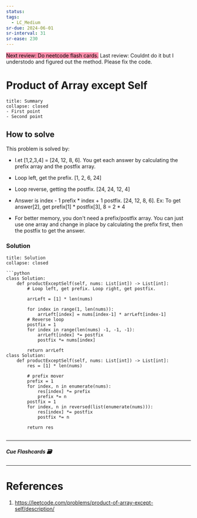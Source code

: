 ```yaml
---
status: 
tags:
  - LC_Medium
sr-due: 2024-06-01
sr-interval: 31
sr-ease: 230
---
```


<mark style="background: #FF5582A6;">Next review: Do neetcode flash cards.</mark>
Last review: Couldnt do it but I understodo and figured out the method. Please fix the code.
# Product of Array except Self
```ad-tldr
title: Summary
collapse: closed
- First point
- Second point
```
## How to solve

This problem is solved by:
- I.et [1,2,3,4]  = [24, 12, 8, 6]. You get each answer by calculating the prefix array and the postfix array.
- Loop left, get the prefix. [1, 2, 6, 24]
- Loop reverse, getting the postfix. [24, 24, 12, 4]
- Answer is index - 1 prefix * index + 1 postfix.  [24, 12, 8, 6]. Ex: To get answer[2], get prefix[1] * postfix[3], 8 = 2 * 4

- For better memory, you don't need a prefix/postfix array. You can just use one array and change in place by calculating the prefix first, then the postfix to get the answer.


### Solution
```ad-tldr
title: Solution
collapse: closed

```python
class Solution:
    def productExceptSelf(self, nums: List[int]) -> List[int]:
        # Loop left, get prefix. Loop right, get postfix.
        
        arrLeft = [1] * len(nums)

        for index in range(1, len(nums)):
            arrLeft[index] = nums[index-1] * arrLeft[index-1]
        # Reverse loop
        postfix = 1
        for index in range(len(nums) -1, -1, -1):
            arrLeft[index] *= postfix
            postfix *= nums[index]

        return arrLeft
class Solution:
    def productExceptSelf(self, nums: List[int]) -> List[int]:
        res = [1] * len(nums)

        # prefix mover
        prefix = 1
        for index, n in enumerate(nums):
            res[index] *= prefix
            prefix *= n
        postfix = 1
        for index, n in reversed(list(enumerate(nums))):
            res[index] *= postfix
            postfix *= n

        return res
        
```


---
##### Cue Flashcards 🗃

---
# References
1. https://leetcode.com/problems/product-of-array-except-self/description/


